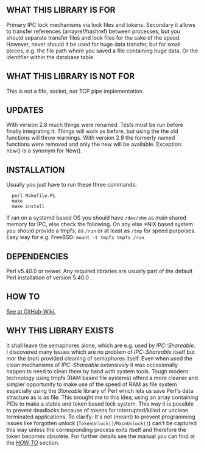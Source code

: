 ## WHAT THIS LIBRARY IS FOR
Primary IPC lock mechanisms via lock files and tokens.
Secondary it allows to transfer references (arrayref/hashref) between processes, but you should separate transfer files and lock files for the sake of the speed. However, never should it be used for huge data transfer, but for small pieces, e.g. the file path where you saved a file containing huge data. Or the identifier within the database table.

## WHAT THIS LIBRARY IS NOT FOR
This is not a fifo, socket, nor TCP pipe implementation.

## UPDATES
With version 2.8 much things were renamed. Tests must be run before finally integrating it. Things will work as before, but using the the old functions will throw warnings.
With version 2.9 the formerly named functions were removed and only the new will be available.
Exception: new() is a synonym for New().

## INSTALLATION
Usually you just have to run these three commands:

```
  perl Makefile.PL
  make
  make install
```

If ran on a systemd based OS you should have `/dev/shm` as main shared memory for IPC, else check the following.
On any else \*NIX based system you should provide a tmpfs, as `/run` or at least as `/tmp` for speed purpoises.
Easy way for e.g. FreeBSD: `mount -t tmpfs tmpfs /run`

## DEPENDENCIES
Perl v5.40.0 or newer.
Any required libraries are usually part of the default Perl installation of version 5.40.0 .

## HOW TO <a name="howto"></a>
[See at GitHub-Wiki.](https://github.com/DomAsProgrammer/perl-IPC-LockTicket/wiki)

## WHY THIS LIBRARY EXISTS
It shall leave the semaphores alone, which are e.g. used by *IPC::Shareable*. I discovered many issues which are no problem of *IPC::Shareable* itself but mor the (not) provided cleaning of semaphores itself. Even when used the clean mechanisms of *IPC::Shareable* extensively it was occasionally happen to need to clean them by hand with system tools. Tough modern technology using tmpfs (RAM based file systems) offerd a more cleaner and simpler opportunity to make use of the speed of RAM as file system especially using the *Storeable* library of Perl which lets us save Perl's data stracture as is as file. This brought me to this idea, using an array containing PIDs to make a stable and token based lock system. This way it is possible to prevent deadlocks because of tokens for interrupted/killed or unclean terminated applications. To clarify: It's not (meant) to prevent programming issues like forgotten unlock (`TokenUnlock()`/`MainUnlock()`) can't be captured this way unless the corresponding process exits itself and therefore the token becomes obsolete. For further details see the manual you can find at the [*HOW TO*](#howto) section.
